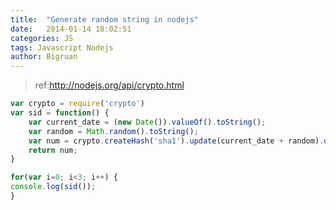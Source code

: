```yaml
---
title:  "Generate random string in nodejs"
date:   2014-01-14 18:02:51
categories: JS
tags: Javascript Nodejs
author: Bigruan
---
```


>ref:http://nodejs.org/api/crypto.html

```javascript
var crypto = require('crypto')
var sid = function() {
    var current_date = (new Date()).valueOf().toString();
    var random = Math.random().toString();
    var num = crypto.createHash('sha1').update(current_date + random).digest('hex');
    return num;
}

for(var i=0; i<3; i++) {
console.log(sid());
}
```
